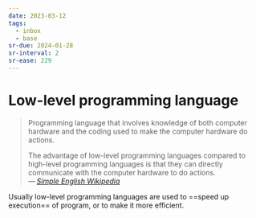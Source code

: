 ```yaml
---
date: 2023-03-12
tags:
  - inbox
  - base
sr-due: 2024-01-28
sr-interval: 2
sr-ease: 229
---
```

# Low-level programming language
&#10;
> Programming language that involves knowledge of both computer hardware and the
> coding used to make the computer hardware do actions.
>
> The advantage of low-level programming languages compared to high-level
> programming languages is that they can directly communicate with the computer
> hardware to do actions.\
> — <cite>[Simple English Wikipedia](https://simple.wikipedia.org/wiki/Low-level_programming_language)</cite>

Usually low-level programming languages are used to ==speed up execution== of
program, or to make it more efficient.

